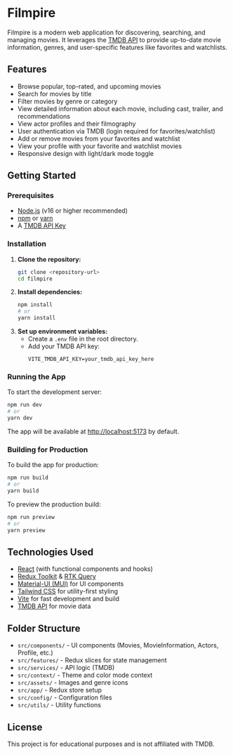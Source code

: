 # Filmpire

Filmpire is a modern web application for discovering, searching, and managing movies. It leverages the [TMDB API](https://www.themoviedb.org/documentation/api) to provide up-to-date movie information, genres, and user-specific features like favorites and watchlists.

## Features

- Browse popular, top-rated, and upcoming movies
- Search for movies by title
- Filter movies by genre or category
- View detailed information about each movie, including cast, trailer, and recommendations
- View actor profiles and their filmography
- User authentication via TMDB (login required for favorites/watchlist)
- Add or remove movies from your favorites and watchlist
- View your profile with your favorite and watchlist movies
- Responsive design with light/dark mode toggle

## Getting Started

### Prerequisites
- [Node.js](https://nodejs.org/) (v16 or higher recommended)
- [npm](https://www.npmjs.com/) or [yarn](https://yarnpkg.com/)
- A [TMDB API Key](https://www.themoviedb.org/settings/api)

### Installation
1. **Clone the repository:**
   ```bash
   git clone <repository-url>
   cd filmpire
   ```
2. **Install dependencies:**
   ```bash
   npm install
   # or
   yarn install
   ```
3. **Set up environment variables:**
   - Create a `.env` file in the root directory.
   - Add your TMDB API key:
     ```env
     VITE_TMDB_API_KEY=your_tmdb_api_key_here
     ```

### Running the App
To start the development server:
```bash
npm run dev
# or
yarn dev
```
The app will be available at [http://localhost:5173](http://localhost:5173) by default.

### Building for Production
To build the app for production:
```bash
npm run build
# or
yarn build
```

To preview the production build:
```bash
npm run preview
# or
yarn preview
```

## Technologies Used
- [React](https://react.dev/) (with functional components and hooks)
- [Redux Toolkit](https://redux-toolkit.js.org/) & [RTK Query](https://redux-toolkit.js.org/rtk-query/overview)
- [Material-UI (MUI)](https://mui.com/) for UI components
- [Tailwind CSS](https://tailwindcss.com/) for utility-first styling
- [Vite](https://vitejs.dev/) for fast development and build
- [TMDB API](https://www.themoviedb.org/documentation/api) for movie data

## Folder Structure
- `src/components/` - UI components (Movies, MovieInformation, Actors, Profile, etc.)
- `src/features/` - Redux slices for state management
- `src/services/` - API logic (TMDB)
- `src/context/` - Theme and color mode context
- `src/assets/` - Images and genre icons
- `src/app/` - Redux store setup
- `src/config/` - Configuration files
- `src/utils/` - Utility functions

## License
This project is for educational purposes and is not affiliated with TMDB.
